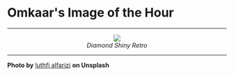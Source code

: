# Omkaar's Image of the Hour

---

<div align="center">

<a href="https://unsplash.com/photos/a-sparkly-diamond-shines-on-a-purple-background-2pB2XGpPWAE">
  <img src="https://images.unsplash.com/photo-1752801516481-cfb8c47ee9a3?crop=entropy&cs=tinysrgb&fit=max&fm=jpg&ixid=M3w3NjA2Nzh8MHwxfHJhbmRvbXx8fHx8fHx8fDE3NTUxMDgwMDB8&ixlib=rb-4.1.0&q=80&w=1080" style="max-width:100%; height:auto;">
</a>

<br>
<i>Diamond Shiny Retro</i>

</div>

---

**Photo by** [luthfi alfarizi](https://unsplash.com/@luthfialfarizi) **on Unsplash**
